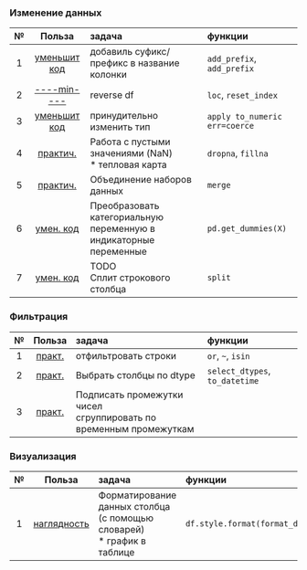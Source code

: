 ### Изменение данных
|№|Польза|задача|  функции|
|:---:|:---:|:---|:---|
|1| [уменьшит код]([С1]addPrefix.py)|добавиль суфикс/префикс в название колонки|`add_prefix`, `add_prefix`|
|2| [----min----]([С2]reverseDF.py)|reverse df|`loc`, `reset_index`|
|3| [уменьшит код]([С3]convertType.py)|принудительно изменить тип|`apply to_numeric err=coerce`| 
|4| [практич.]([С4]missValues.ipynb)|Работа с пустыми значениями (NaN)<br>* тепловая карта|`dropna`, `fillna`
|5| [практич.]([С5]merge.ipynb)|Объединение наборов данных|`merge`
|6| [умен. код]([С6]strToint.py)|Преобразовать категориальную переменную в индикаторные переменные|`pd.get_dummies(X)`
|7| [умен. код]([С7].py)|TODO <br>Сплит строкового столбца |`split`

### Фильтрация
|№|Польза|задача| функции|
|:---:|:---:|:---|:---|
|1| [практ.]([F1]simple.ipynb)|отфильтровать строки|`or`, `~`, `isin`|
|2| [практ.]([F2]selectDtype.ipynb)|Выбрать столбцы по dtype|`select_dtypes`, `to_datetime`|
|3| [практ.]([F2].ipynb)|Подписать промежутки чисел<br>сгруппировать по временным промежуткам|

### Визуализация
|№|Польза|задача| функции|
|:---:|:---:|:---|:---|
|1|[наглядность]([V1]format.ipynb)|Форматирование данных столбца (с помощью словарей) <br>* график в таблице|`df.style.format(format_dict)`|

